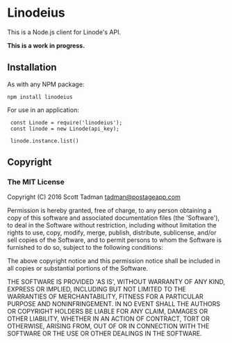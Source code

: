 # Linodeius

This is a Node.js client for Linode's API.

**This is a work in progress.**

## Installation

As with any NPM package:

    npm install linodeius

For use in an application:

     const Linode = require('linodeius');
     const linode = new Linode(api_key);

     linode.instance.list()

## Copyright

### The MIT License

Copyright (C) 2016 Scott Tadman <tadman@postageapp.com>

Permission is hereby granted, free of charge, to any person obtaining a copy of this software and associated documentation files (the 'Software'), to deal in the Software without restriction, including without limitation the rights to use, copy, modify, merge, publish, distribute, sublicense, and/or sell copies of the Software, and to permit persons to whom the Software is furnished to do so, subject to the following conditions:

The above copyright notice and this permission notice shall be included in all copies or substantial portions of the Software.

THE SOFTWARE IS PROVIDED 'AS IS', WITHOUT WARRANTY OF ANY KIND, EXPRESS OR IMPLIED, INCLUDING BUT NOT LIMITED TO THE WARRANTIES OF MERCHANTABILITY, FITNESS FOR A PARTICULAR PURPOSE AND NONINFRINGEMENT. IN NO EVENT SHALL THE AUTHORS OR COPYRIGHT HOLDERS BE LIABLE FOR ANY CLAIM, DAMAGES OR OTHER LIABILITY, WHETHER IN AN ACTION OF CONTRACT, TORT OR OTHERWISE, ARISING FROM, OUT OF OR IN CONNECTION WITH THE SOFTWARE OR THE USE OR OTHER DEALINGS IN THE SOFTWARE.
